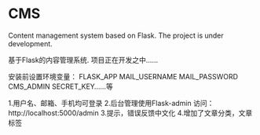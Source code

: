 # CMS
Content management system based on Flask.
The project is under development.

基于Flask的内容管理系统.
项目正在开发之中……

安装前设置环境变量：
FLASK_APP MAIL_USERNAME MAIL_PASSWORD CMS_ADMIN SECRET_KEY……等

1.用户名、邮箱、手机均可登录
2.后台管理使用Flask-admin 访问：http://localhost:5000/admin
3.提示，错误反馈中文化
4.增加了文章分类，文章标签

